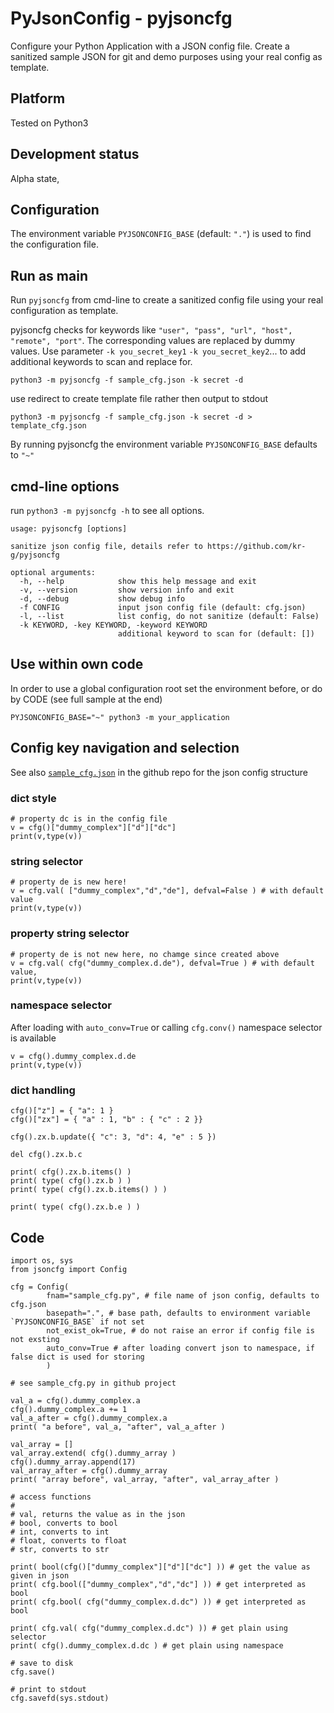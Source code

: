 
# PyJsonConfig - pyjsoncfg

Configure your Python Application with a JSON config file.
Create a sanitized sample JSON for git and demo purposes using your real config as template.


## Platform

Tested on Python3


## Development status

Alpha state, 


## Configuration

The environment variable `PYJSONCONFIG_BASE` (default: `"."`) is used to find the configuration file.


## Run as main

Run `pyjsoncfg` from cmd-line to create a sanitized config file using your real configuration as template.

pyjsoncfg checks for keywords like `"user", "pass", "url", "host", "remote", "port"`.
The corresponding values are replaced by dummy values.
Use parameter `-k you_secret_key1` `-k you_secret_key2`... to add additional keywords to scan and replace for.

    python3 -m pyjsoncfg -f sample_cfg.json -k secret -d

use redirect to create template file rather then output to stdout

    python3 -m pyjsoncfg -f sample_cfg.json -k secret -d > template_cfg.json


By running pyjsoncfg the environment variable `PYJSONCONFIG_BASE` defaults to `"~"`


## cmd-line options

run `python3 -m pyjsoncfg -h` to see all options.


    usage: pyjsoncfg [options]

    sanitize json config file, details refer to https://github.com/kr-g/pyjsoncfg

    optional arguments:
      -h, --help            show this help message and exit
      -v, --version         show version info and exit
      -d, --debug           show debug info
      -f CONFIG             input json config file (default: cfg.json)
      -l, --list            list config, do not sanitize (default: False)
      -k KEYWORD, -key KEYWORD, -keyword KEYWORD
                            additional keyword to scan for (default: [])


## Use within own code

In order to use a global configuration root set the environment before, or do by CODE (see full sample at the end)

    PYJSONCONFIG_BASE="~" python3 -m your_application 


## Config key navigation and selection

See also [`sample_cfg.json`](https://github.com/kr-g/pyjsoncfg/blob/master/pyjsoncfg/sample.py) in the github repo for the json config structure


### dict style

    # property dc is in the config file
    v = cfg()["dummy_complex"]["d"]["dc"]
    print(v,type(v))

### string selector

    # property de is new here!
    v = cfg.val( ["dummy_complex","d","de"], defval=False ) # with default value
    print(v,type(v))

### property string selector

    # property de is not new here, no chamge since created above
    v = cfg.val( cfg("dummy_complex.d.de"), defval=True ) # with default value, 
    print(v,type(v))

### namespace selector

After loading with `auto_conv=True` or calling `cfg.conv()` namespace selector is available

    v = cfg().dummy_complex.d.de
    print(v,type(v))

### dict handling

    cfg()["z"] = { "a": 1 }    
    cfg()["zx"] = { "a" : 1, "b" : { "c" : 2 }}
    
    cfg().zx.b.update({ "c": 3, "d": 4, "e" : 5 })

    del cfg().zx.b.c
    
    print( cfg().zx.b.items() ) 
    print( type( cfg().zx.b ) )
    print( type( cfg().zx.b.items() ) )
    
    print( type( cfg().zx.b.e ) )


## Code

    import os, sys
    from jsoncfg import Config

    cfg = Config(
            fnam="sample_cfg.py", # file name of json config, defaults to cfg.json
            basepath=".", # base path, defaults to environment variable `PYJSONCONFIG_BASE` if not set
            not_exist_ok=True, # do not raise an error if config file is not exsting 
            auto_conv=True # after loading convert json to namespace, if false dict is used for storing
            )

    # see sample_cfg.py in github project

    val_a = cfg().dummy_complex.a 
    cfg().dummy_complex.a += 1
    val_a_after = cfg().dummy_complex.a 
    print( "a before", val_a, "after", val_a_after )

    val_array = []
    val_array.extend( cfg().dummy_array )
    cfg().dummy_array.append(17)
    val_array_after = cfg().dummy_array
    print( "array before", val_array, "after", val_array_after )

    # access functions
    #
    # val, returns the value as in the json
    # bool, converts to bool
    # int, converts to int
    # float, converts to float
    # str, converts to str

    print( bool(cfg()["dummy_complex"]["d"]["dc"] )) # get the value as given in json
    print( cfg.bool(["dummy_complex","d","dc"] )) # get interpreted as bool
    print( cfg.bool( cfg("dummy_complex.d.dc") )) # get interpreted as bool

    print( cfg.val( cfg("dummy_complex.d.dc") )) # get plain using selector
    print( cfg().dummy_complex.d.dc ) # get plain using namespace

    # save to disk
    cfg.save()

    # print to stdout
    cfg.savefd(sys.stdout)


